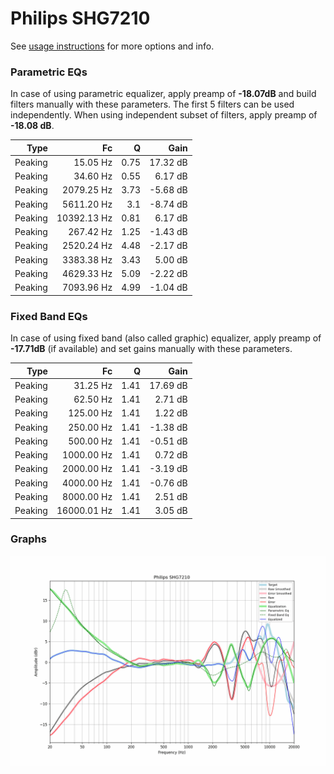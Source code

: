 # Philips SHG7210
See [usage instructions](https://github.com/jaakkopasanen/AutoEq#usage) for more options and info.

### Parametric EQs
In case of using parametric equalizer, apply preamp of **-18.07dB** and build filters manually
with these parameters. The first 5 filters can be used independently.
When using independent subset of filters, apply preamp of **-18.08 dB**.

| Type    | Fc          |    Q | Gain     |
|--------:|------------:|-----:|---------:|
| Peaking | 15.05 Hz    | 0.75 | 17.32 dB |
| Peaking | 34.60 Hz    | 0.55 | 6.17 dB  |
| Peaking | 2079.25 Hz  | 3.73 | -5.68 dB |
| Peaking | 5611.20 Hz  | 3.1  | -8.74 dB |
| Peaking | 10392.13 Hz | 0.81 | 6.17 dB  |
| Peaking | 267.42 Hz   | 1.25 | -1.43 dB |
| Peaking | 2520.24 Hz  | 4.48 | -2.17 dB |
| Peaking | 3383.38 Hz  | 3.43 | 5.00 dB  |
| Peaking | 4629.33 Hz  | 5.09 | -2.22 dB |
| Peaking | 7093.96 Hz  | 4.99 | -1.04 dB |

### Fixed Band EQs
In case of using fixed band (also called graphic) equalizer, apply preamp of **-17.71dB**
(if available) and set gains manually with these parameters.

| Type    | Fc          |    Q | Gain     |
|--------:|------------:|-----:|---------:|
| Peaking | 31.25 Hz    | 1.41 | 17.69 dB |
| Peaking | 62.50 Hz    | 1.41 | 2.71 dB  |
| Peaking | 125.00 Hz   | 1.41 | 1.22 dB  |
| Peaking | 250.00 Hz   | 1.41 | -1.38 dB |
| Peaking | 500.00 Hz   | 1.41 | -0.51 dB |
| Peaking | 1000.00 Hz  | 1.41 | 0.72 dB  |
| Peaking | 2000.00 Hz  | 1.41 | -3.19 dB |
| Peaking | 4000.00 Hz  | 1.41 | -0.76 dB |
| Peaking | 8000.00 Hz  | 1.41 | 2.51 dB  |
| Peaking | 16000.01 Hz | 1.41 | 3.05 dB  |

### Graphs
![](./Philips%20SHG7210.png)